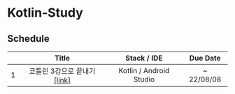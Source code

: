 # Kotlin-Study

## Schedule
|     |                                                        Title                                                         |      Stack / IDE      | Due Date |
|:---:|:--------------------------------------------------------------------------------------------------------------------:|:---------------------:|:--------:|
|  1  |코틀린 3강으로 끝내기 [[link]](https://www.inflearn.com/course/%EC%BD%94%ED%8B%80%EB%A6%B0-%EB%81%9D%EB%82%B4%EA%B8%B0)|Kotlin / Android Studio|~ 22/08/08|
